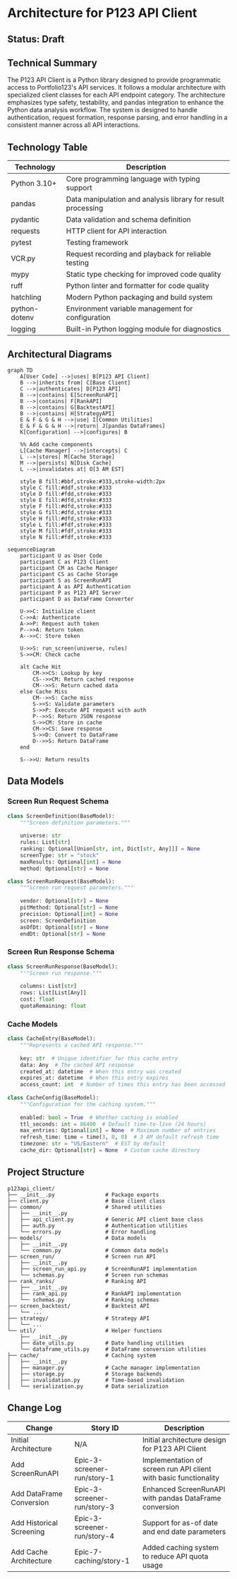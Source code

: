 # Architecture for P123 API Client

## Status: Draft

## Technical Summary

The P123 API Client is a Python library designed to provide programmatic access to Portfolio123's API services. It follows a modular architecture with specialized client classes for each API endpoint category. The architecture emphasizes type safety, testability, and pandas integration to enhance the Python data analysis workflow. The system is designed to handle authentication, request formation, response parsing, and error handling in a consistent manner across all API interactions.

## Technology Table

| Technology      | Description                                                   |
| --------------- | ------------------------------------------------------------- |
| Python 3.10+    | Core programming language with typing support                  |
| pandas          | Data manipulation and analysis library for result processing   |
| pydantic        | Data validation and schema definition                          |
| requests        | HTTP client for API interaction                                |
| pytest          | Testing framework                                              |
| VCR.py          | Request recording and playback for reliable testing            |
| mypy            | Static type checking for improved code quality                 |
| ruff            | Python linter and formatter for code quality                   |
| hatchling       | Modern Python packaging and build system                       |
| python-dotenv   | Environment variable management for configuration              |
| logging         | Built-in Python logging module for diagnostics                 |

## Architectural Diagrams

```mermaid
graph TD
    A[User Code] -->|uses| B[P123 API Client]
    B -->|inherits from| C[Base Client]
    C -->|authenticates| D[P123 API]
    B -->|contains| E[ScreenRunAPI]
    B -->|contains| F[RankAPI]
    B -->|contains| G[BacktestAPI]
    B -->|contains| H[StrategyAPI]
    E & F & G & H -->|use| I[Common Utilities]
    E & F & G & H -->|return| J[pandas DataFrames]
    K[Configuration] -->|configures| B
    
    %% Add cache components
    L[Cache Manager] -->|intercepts| C
    L -->|stores| M[Cache Storage]
    M -->|persists| N[Disk Cache]
    L -->|invalidates at| O[3 AM EST]
    
    style B fill:#bbf,stroke:#333,stroke-width:2px
    style C fill:#ddf,stroke:#333
    style D fill:#fdd,stroke:#333
    style E fill:#dfd,stroke:#333
    style F fill:#dfd,stroke:#333
    style G fill:#dfd,stroke:#333
    style H fill:#dfd,stroke:#333
    style L fill:#fdf,stroke:#333
    style M fill:#fdf,stroke:#333
    style N fill:#fdf,stroke:#333
```

```mermaid
sequenceDiagram
    participant U as User Code
    participant C as P123 Client
    participant CM as Cache Manager
    participant CS as Cache Storage
    participant S as ScreenRunAPI
    participant A as API Authentication
    participant P as P123 API Server
    participant D as DataFrame Converter
    
    U->>C: Initialize client
    C->>A: Authenticate
    A->>P: Request auth token
    P-->>A: Return token
    A-->>C: Store token
    
    U->>S: run_screen(universe, rules)
    S->>CM: Check cache
    
    alt Cache Hit
        CM->>CS: Lookup by key
        CS-->>CM: Return cached response
        CM-->>S: Return cached data
    else Cache Miss
        CM-->>S: Cache miss
        S->>S: Validate parameters
        S->>P: Execute API request with auth
        P-->>S: Return JSON response
        S->>CM: Store in cache
        CM->>CS: Save response
        S->>D: Convert to DataFrame
        D-->>S: Return DataFrame
    end
    
    S-->>U: Return results
```

## Data Models

### Screen Run Request Schema

```python
class ScreenDefinition(BaseModel):
    """Screen definition parameters."""
    
    universe: str
    rules: List[str]
    ranking: Optional[Union[str, int, Dict[str, Any]]] = None
    screenType: str = "stock"
    maxResults: Optional[int] = None
    method: Optional[str] = None

class ScreenRunRequest(BaseModel):
    """Screen run request parameters."""
    
    vendor: Optional[str] = None
    pitMethod: Optional[str] = None
    precision: Optional[int] = None
    screen: ScreenDefinition
    asOfDt: Optional[str] = None
    endDt: Optional[str] = None
```

### Screen Run Response Schema

```python
class ScreenRunResponse(BaseModel):
    """Screen run response."""
    
    columns: List[str]
    rows: List[List[Any]]
    cost: float
    quotaRemaining: float
```

### Cache Models

```python
class CacheEntry(BaseModel):
    """Represents a cached API response."""
    
    key: str  # Unique identifier for this cache entry
    data: Any  # The cached API response
    created_at: datetime  # When this entry was created
    expires_at: datetime  # When this entry expires
    access_count: int  # Number of times this entry has been accessed
    
class CacheConfig(BaseModel):
    """Configuration for the caching system."""
    
    enabled: bool = True  # Whether caching is enabled
    ttl_seconds: int = 86400  # Default time-to-live (24 hours)
    max_entries: Optional[int] = None  # Maximum number of entries
    refresh_time: time = time(3, 0, 0)  # 3 AM default refresh time
    timezone: str = "US/Eastern"  # EST by default
    cache_dir: Optional[str] = None  # Custom cache directory
```

## Project Structure

```
p123api_client/
├── __init__.py                # Package exports
├── client.py                  # Base client class
├── common/                    # Shared utilities
│   ├── __init__.py
│   ├── api_client.py          # Generic API client base class
│   ├── auth.py                # Authentication utilities
│   └── errors.py              # Error handling
├── models/                    # Data models
│   ├── __init__.py
│   └── common.py              # Common data models
├── screen_run/                # Screen run API
│   ├── __init__.py
│   ├── screen_run_api.py      # ScreenRunAPI implementation
│   └── schemas.py             # Screen run schemas
├── rank_ranks/                # Ranking API
│   ├── __init__.py
│   ├── rank_api.py            # RankAPI implementation
│   └── schemas.py             # Ranking schemas
├── screen_backtest/           # Backtest API
│   └── ...
├── strategy/                  # Strategy API
│   └── ...
└── util/                      # Helper functions
    ├── __init__.py
    ├── date_utils.py          # Date handling utilities
    └── dataframe_utils.py     # DataFrame conversion utilities
├── cache/                     # Caching system
│   ├── __init__.py
│   ├── manager.py             # Cache manager implementation
│   ├── storage.py             # Storage backends
│   ├── invalidation.py        # Time-based invalidation
│   └── serialization.py       # Data serialization
```

## Change Log

| Change                              | Story ID                                | Description                                                      |
| ----------------------------------- | --------------------------------------- | ---------------------------------------------------------------- |
| Initial Architecture                | N/A                                     | Initial architecture design for P123 API Client                  |
| Add ScreenRunAPI                    | Epic-3-screener-run/story-1            | Implementation of screen run API client with basic functionality  |
| Add DataFrame Conversion            | Epic-3-screener-run/story-3            | Enhanced ScreenRunAPI with pandas DataFrame conversion            |
| Add Historical Screening            | Epic-3-screener-run/story-4            | Support for as-of date and end date parameters                    |
| Add Cache Architecture              | Epic-7-caching/story-1                 | Added caching system to reduce API quota usage                    | 